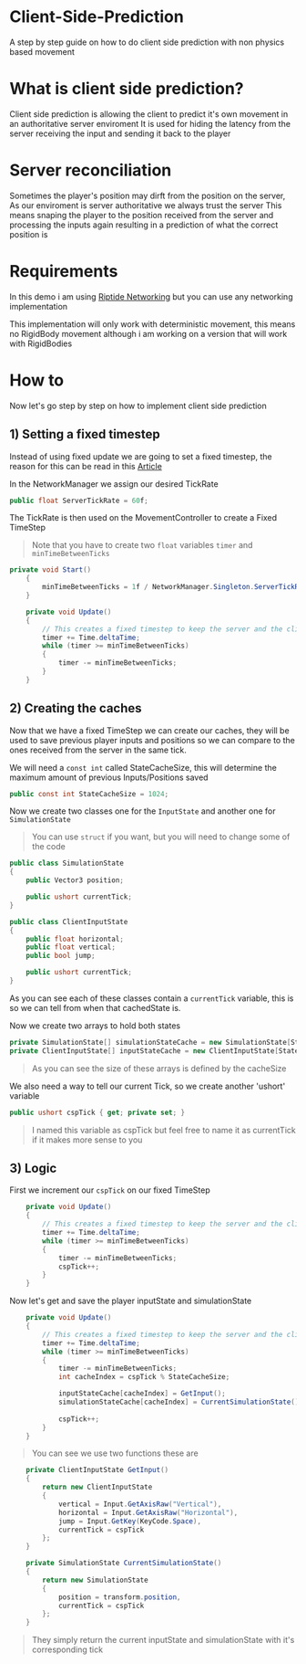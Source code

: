 # Client-Side-Prediction
A step by step guide on how to do client side prediction with non physics based movement

# What is client side prediction?
Client side prediction is allowing the client to predict it's own movement in an authoritative server enviroment
It is used for hiding the latency from the server receiving the input and sending it back to the player

# Server reconciliation 
Sometimes the player's position may dirft from the position on the server, As our enviroment is server authoritative we always trust the server
This means snaping the player to the position received from the server and processing the inputs again resulting in a prediction of what the correct position is

# Requirements
In this demo i am using [Riptide Networking](https://riptide.tomweiland.net/manual/overview/about-riptide.html) but you can use any networking implementation

This implementation will only work with deterministic movement, this means no RigidBody movement although i am working on a version that will work with RigidBodies

# How to
Now let's go step by step on how to implement client side prediction

## 1) Setting a fixed timestep
Instead of using fixed update we are going to set a fixed timestep, the reason for this can be read in this [Article](https://gafferongames.com/post/fix_your_timestep/)

In the NetworkManager we assign our desired TickRate  
```cs
public float ServerTickRate = 60f;
```  
The TickRate is then used on the MovementController to create a Fixed TimeStep
> Note that you have to create two `float` variables `timer` and `minTimeBetweenTicks`

```cs
private void Start()
    {
        minTimeBetweenTicks = 1f / NetworkManager.Singleton.ServerTickRate;
    }
```

```cs
    private void Update()
    {
        // This creates a fixed timestep to keep the server and the client syncronized
        timer += Time.deltaTime;
        while (timer >= minTimeBetweenTicks)
        {
            timer -= minTimeBetweenTicks;
        }
    }
```

## 2) Creating the caches
Now that we have a fixed TimeStep we can create our caches, they will be used to save previous player inputs and positions so we can 
compare to the ones received from the server in the same tick.  
  
We will need a `const int` called StateCacheSize, this will determine the maximum amount of previous Inputs/Positions saved  
```cs
public const int StateCacheSize = 1024;
```  
  
Now we create two classes one for the `InputState` and another one for `SimulationState`
>You can use `struct` if you want, but you will need to change some of the code
```cs
public class SimulationState
{
    public Vector3 position;

    public ushort currentTick;
}

public class ClientInputState
{
    public float horizontal;
    public float vertical;
    public bool jump;

    public ushort currentTick;
}
```
As you can see each of these classes contain a `currentTick` variable, this is so we can tell from when that cachedState is.  

Now we create two arrays to hold both states
```cs
private SimulationState[] simulationStateCache = new SimulationState[StateCacheSize];
private ClientInputState[] inputStateCache = new ClientInputState[StateCacheSize];
```
> As you can see the size of these arrays is defined by the cacheSize  

We also need a way to tell our current Tick, so we create another 'ushort'  variable  
```cs
public ushort cspTick { get; private set; }
```
> I named this variable as cspTick but feel free to name it as currentTick if it makes more sense to you  

## 3) Logic
First we increment our `cspTick` on our fixed TimeStep  
```cs
    private void Update()
    {
        // This creates a fixed timestep to keep the server and the client syncronized
        timer += Time.deltaTime;
        while (timer >= minTimeBetweenTicks)
        {
            timer -= minTimeBetweenTicks;
            cspTick++;
        }
    }
```
  
Now let's get and save the player inputState and simulationState
```cs
    private void Update()
    {
        // This creates a fixed timestep to keep the server and the client syncronized
        timer += Time.deltaTime;
        while (timer >= minTimeBetweenTicks)
        {
            timer -= minTimeBetweenTicks;
            int cacheIndex = cspTick % StateCacheSize;

            inputStateCache[cacheIndex] = GetInput();
            simulationStateCache[cacheIndex] = CurrentSimulationState();
            
            cspTick++;
        }
    }
```
> You can see we use two functions these are
```cs
    private ClientInputState GetInput()
    {
        return new ClientInputState
        {
            vertical = Input.GetAxisRaw("Vertical"),
            horizontal = Input.GetAxisRaw("Horizontal"),
            jump = Input.GetKey(KeyCode.Space),
            currentTick = cspTick
        };
    }

    private SimulationState CurrentSimulationState()
    {
        return new SimulationState
        {
            position = transform.position,
            currentTick = cspTick
        };
    }
```
> They simply return the current inputState and simulationState with it's corresponding tick
